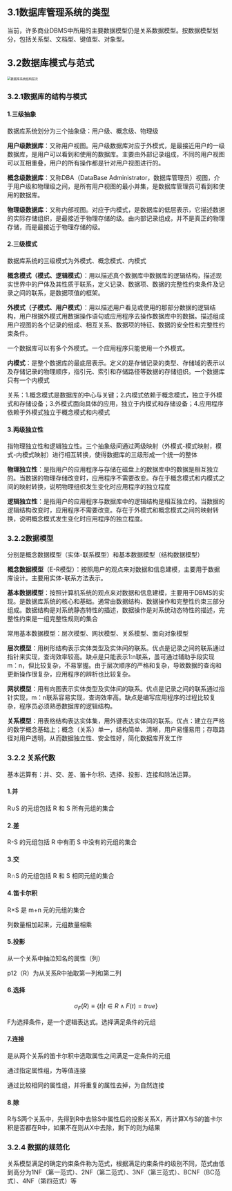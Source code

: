 ## 3.1数据库管理系统的类型

当前，许多商业DBMS中所用的主要数据模型仍是关系数据模型。按数据模型划分，包括关系型、文档型、键值型、对象型。

## 3.2数据库模式与范式

<img src="/Users/apple/Documents/GitHub/SystemArchitecture/pic/数据库系统结构层次.png" alt="数据库系统结构层次" style="zoom:50%;" />

### 3.2.1数据库的结构与模式

#### 1.三级抽象

数据库系统划分为三个抽象级：用户级、概念级、物理级

**用户级数据库**：又称用户视图。用户级数据库对应于外模式，是最接近用户的一级数据库，是用户可以看到和使用的数据库。主要由外部记录组成，不同的用户视图可以互相重叠，用户的所有操作都是针对用户视图进行的。

**概念级数据库**：又称DBA（DataBase Administrator，数据库管理员）视图，介于用户级和物理级之间，是所有用户视图的最小并集，是数据库管理员可看到和使用的数据库。

**物理级数据库**：又称内部视图。对应于内模式，是数据库的低层表示，它描述数据的实际存储组织，是最接近于物理存储的级。由内部记录组成，并不是真正的物理存储，而是最接近于物理存储的级。

#### 2.三级模式

数据库系统的三级模式为外模式、概念模式、内模式

**概念模式（模式、逻辑模式）**：用以描述真个数据库中数据库的逻辑结构，描述现实世界中的尸体及其性质于联系，定义记录、数据项、数据的完整性约束条件及记录之间的联系，是数据项值的框架。

**外模式（子模式、用户模式）**：用以描述用户看见或使用的那部分数据的逻辑结构，用户根据外模式用数据操作语句或应用程序去操作数据库中的数据。描述组成用户视图的各个记录的组成、相互关系、数据项的特征、数据的安全性和完整性约束条件。

一个数据库可以有多个外模式。一个应用程序只能使用一个外模式。

**内模式**：是整个数据库的最底层表示。定义的是存储记录的类型、存储域的表示以及存储记录的物理顺序，指引元、索引和存储路径等数据的存储组织。一个数据库只有一个内模式

关系：1.概念模式是数据库的中心与关键；2.内模式依赖于概念模式，独立于外模式和存储设备；3.外模式面向具体的应用，独立于内模式和存储设备；4.应用程序依赖于外模式独立于概念模式和内模式

#### 3.两级独立性

指物理独立性和逻辑独立性。三个抽象级间通过两级映射（外模式-模式映射，模式-内模式映射）进行相互转换，使得数据库的三级形成一个统一的整体

**物理独立性**：是指用户的应用程序与存储在磁盘上的数据库中的数据是相互独立的。当数据的物理存储改变时，应用程序不需要改变。存在于概念模式和内模式之间的映射转换，说明物理组织发生变化时应用程序的独立程度

**逻辑独立性**：是指用户的应用程序与数据库中的逻辑结构是相互独立的。当数据的逻辑结构改变时，应用程序不需要改变。存在于外模式和概念模式之间的映射转换，说明概念模式发生变化时应用程序的独立程度。

### 3.2.2数据模型

分别是概念数据模型（实体-联系模型）和基本数据模型（结构数据模型）

**概念数据模型**（E-R模型）：按照用户的观点来对数据和信息建模，主要用于数据库设计。主要用实体-联系方法表示。

**基本数据模型**：按照计算机系统的观点来对数据和信息建模，主要用于DBMS的实现。是数据库系统的核心和基础。通常由数据结构、数据操作和完整性约束三部分组成。数据结构是对系统静态特性的描述，数据操作是对系统动态特性的描述，完整性约束是一组完整性规则的集合

常用基本数据模型：层次模型、网状模型、关系模型、面向对象模型

**层次模型**：用树形结构表示实体类型及实体间的联系。优点是记录之间的联系通过指针来实现，查询效率较高。缺点是只能表示1:n联系，虽可通过辅助手段实现m：n，但比较复杂，不易掌握。由于层次顺序的严格和复杂，导致数据的查询和更新操作很复杂，应用程序的辨析也比较复杂。

**网状模型**：用有向图表示实体类型及实体间的联系。优点是记录之间的联系通过指针实现，m：n联系容易实现，查询效率高。缺点是编写应用程序的过程比较复杂，程序员必须熟悉数据库的逻辑结构。

**关系模型**：用表格结构表达实体集，用外键表达实体间的联系。优点：建立在严格的数学概念基础上；概念（关系）单一，结构简单、清晰，用户易懂易用；存取路径对用户透明，从而数据独立性、安全性好，简化数据库开发工作

### 3.2.2 关系代数

基本运算有：并、交、差、笛卡尔积、选择、投影、连接和除法运算。

#### 1.并

R∪S 的元组包括 R 和 S 所有元组的集合

#### 2.差

R-S 的元组包括 R 中有而 S 中没有的元组的集合

#### 3.交

R∩S 的元组包括 R 和 S 相同元组的集合

#### 4.笛卡尔积

R×S 是 m+n 元的元组的集合

列数量相加起来，元组数量相乘

#### 5.投影

从一个关系中抽泣知名的属性（列）

p12（R）为从关系R中抽取第一列和第二列

#### 6.选择

$$
\sigma_F(R)\equiv\{t|t\in R\wedge F(t)=true\}
$$

F为选择条件，是一个逻辑表达式。选择满足条件的元组

#### 7.连接

是从两个关系的笛卡尔积中选取属性之间满足一定条件的元组

通过指定属性组，为等值连接

通过比较相同的属性组，并将重复的属性去掉，为自然连接

#### 8.除

R与S两个关系中，先得到R中去除S中属性后的投影关系X，再计算X与S的笛卡尔积是否都在R中，如果不在则从X中去除，剩下的则为结果

### 3.2.4 数据的规范化

关系模型满足的确定约束条件称为范式，根据满足约束条件的级别不同，范式由低到高分为1NF（第一范式）、2NF（第二范式）、3NF（第三范式）、BCNF（BC范式）、4NF（第四范式）等

